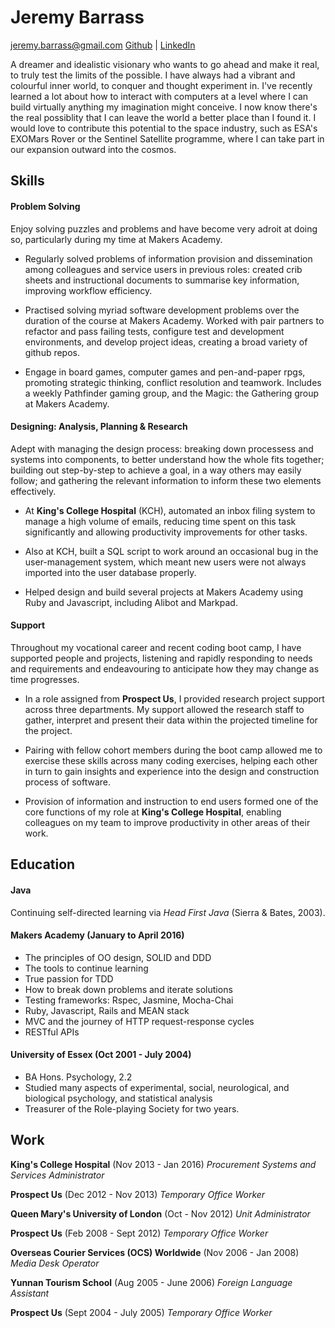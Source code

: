 # Jeremy Barrass

jeremy.barrass@gmail.com
[Github](https://github.com/Jeremy-Barrass) | [LinkedIn](https://uk.linkedin.com/in/jeremy-barrass-02237345)

A dreamer and idealistic visionary who wants to go ahead and make it real, to truly test the limits of the possible.  I have always had a vibrant and colourful inner world, to conquer and thought experiment in.  I've recently learned a lot about how to interact with computers at a level where I can build virtually anything my imagination might conceive.  I now know there's the real possiblity that I can leave the world a better place than I found it.  I would love to contribute this potential to the space industry, such as ESA's EXOMars Rover or the Sentinel Satellite programme, where I can take part in our expansion outward into the cosmos.

## Skills

#### Problem Solving

Enjoy solving puzzles and problems and have become very adroit at doing so, particularly during my time	at Makers Academy.

* Regularly solved problems of information provision and dissemination among colleagues and service users in previous roles: created crib sheets and instructional documents to summarise key information, improving workflow efficiency.

* Practised solving myriad software development problems over the duration of the course at Makers Academy.  Worked with pair partners to refactor and pass failing tests, configure test and development environments, and develop project ideas, creating a broad variety of github repos.

* Engage in board games, computer games and pen-and-paper rpgs, promoting strategic thinking, conflict resolution and teamwork.  Includes a weekly Pathfinder gaming group, and the Magic: the Gathering group at Makers Academy.

#### Designing: Analysis, Planning & Research

Adept with managing the design process: breaking down processess and systems into components, to better understand how the whole fits together; building out step-by-step to achieve a goal, in a way others may easily follow; and gathering the relevant information to inform these two elements effectively.

* At **King's College Hospital** (KCH), automated an inbox filing system to manage a high volume of emails, reducing time spent on this task significantly and allowing productivity improvements for other tasks.

* Also at KCH, built a SQL script to work around an occasional bug in the user-management system, which meant new users were not always imported into the user database properly.

* Helped design and build several projects at Makers Academy using Ruby and Javascript, including Alibot and Markpad.

#### Support

Throughout my vocational career and recent coding boot camp, I have supported people and projects, listening and rapidly responding to needs and requirements and endeavouring to anticipate how they may change as time progresses.

* In a role assigned from **Prospect Us**, I provided research project support across three departments.  My support allowed the research staff to gather, interpret and present their data within the projected timeline for the project.

* Pairing with fellow cohort members during the boot camp allowed me to exercise these skills across many coding exercises, helping each other in turn to gain insights and experience into the design and construction process of software.

* Provision of information and instruction to end users formed one of the core functions of my role at **King's College Hospital**, enabling colleagues on my team to improve productivity in other areas of their work.


## Education

#### Java

Continuing self-directed learning via _Head First Java_ (Sierra & Bates, 2003).

#### Makers Academy (January to April 2016)

* The principles of OO design, SOLID and DDD
* The tools to continue learning
* True passion for TDD
* How to break down problems and iterate solutions
* Testing frameworks: Rspec, Jasmine, Mocha-Chai
* Ruby, Javascript, Rails and MEAN stack
* MVC and the journey of HTTP request-response cycles
* RESTful APIs

#### University of Essex (Oct 2001 - July 2004)

* BA Hons. Psychology, 2.2
* Studied many aspects of experimental, social, neurological, and biological  psychology, and statistical analysis
* Treasurer of the Role-playing Society for two years.

## Work

**King's College Hospital** (Nov 2013 - Jan 2016)
_Procurement Systems and Services Administrator_

**Prospect Us** (Dec 2012 - Nov 2013)
_Temporary Office Worker_

**Queen Mary's University of London** (Oct - Nov 2012)
_Unit Administrator_

**Prospect Us** (Feb 2008 - Sept 2012)
_Temporary Office Worker_

**Overseas Courier Services (OCS) Worldwide** (Nov 2006 - Jan 2008)
_Media Desk Operator_

**Yunnan Tourism School** (Aug 2005 - June 2006)
_Foreign Language Assistant_

**Prospect Us** (Sept 2004 - July 2005)
_Temporary Office Worker_
